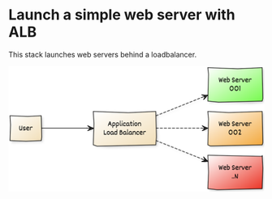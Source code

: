 # Launch a simple web server with ALB

This stack launches web servers behind a loadbalancer.

![Launch a simple web server with ALB](images/app_alb_asg_architecture.png)
